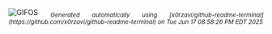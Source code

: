 <div align="justify">
<picture>
    <source media="(prefers-color-scheme: dark)" srcset="https://i.ibb.co/j94rVbrD/output-gif.gif">
    <source media="(prefers-color-scheme: light)" srcset="https://i.ibb.co/j94rVbrD/output-gif.gif">
    <img alt="GIFOS" src="https://i.ibb.co/j94rVbrD/output-gif.gif">
</picture>
<sub><i>Generated automatically using [x0rzavi/github-readme-terminal](https://github.com/x0rzavi/github-readme-terminal) on Tue Jun 17 08:58:26 PM EDT 2025</i></sub>
</div>

<!--  -->